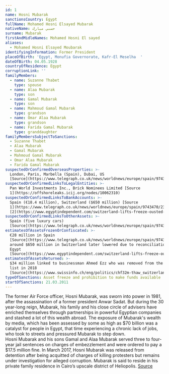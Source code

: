 ```yaml
---
id: 1
name: Hosni Mubarak
sanctionsCountry: Egypt
fullName: Mohamed Hosni Elsayed Mubarak
nativeName: حسني مبارك
surname: Mubarak
firstAndMidleNames: Mohamed Hosni El sayed
aliases:
  - Mohamed Hosni Elsayed Moubarak
identifyingInformation: Former President
placeOfBirth: 'Egypt, Monufia Governorate, Kafr-El Meselha  '
dateOfBirth: 04.05.1928
countryOfResidence: Egypt
corruptionLink: ''
familyMembers:
  - name: Suzanne Thabet
    type: spouse
  - name: Alaa Mubarak
    type: son
  - name: Gamal Mubarak
    type: son
  - name: Mahmoud Gamal Mubarak
    type: grandson
  - name: Omar Alaa Mubarak
    type: grandson
  - name: Farida Gamal Mubarak
    type: granddaughter
familyMembersSubjectToSanctions:
  - Suzanne Thabet
  - Alaa Mubarak
  - Gamal Mubarak
  - Mahmoud Gamal Mubarak
  - Omar Alaa Mubarak
  - Farida Gamal Mubarak
suspectedOrConfirmedOverseasProperties: >-
  London, Paris, Marbella (Spain), Dubai, US
  [Source](https://www.telegraph.co.uk/news/worldnews/europe/spain/9743470/23-million-of-Hosni-Mubarak-assets-seized-in-Spain.html)
suspectedOrConfirmedLinksToLegalEntities: >-
  Pan World Investments Inc., Brick Nominees Limited [Source
  1](https://offshoreleaks.icij.org/nodes/10062310)
suspectedOrConfirmedLinksToBankAccounts: >-
  Spain (€18.4 million), Switzerland ($650 million) [Source
  1](https://www.telegraph.co.uk/news/worldnews/europe/spain/9743470/23-million-of-Hosni-Mubarak-assets-seized-in-Spain.html),
  [2](https://www.egyptindependent.com/switzerland-lifts-freeze-ousted-mubaraks-financial-assets/)
suspectedOrConfirmedLinksToOtherAssets: >-
  Spain (five luxury cars)
  [Source](https://www.telegraph.co.uk/news/worldnews/europe/spain/9743470/23-million-of-Hosni-Mubarak-assets-seized-in-Spain.html)
estimatesOfAssetsFrozenOrConfiscated: >-
  €28 million in Spain
  [Source](https://www.telegraph.co.uk/news/worldnews/europe/spain/9743470/23-million-of-Hosni-Mubarak-assets-seized-in-Spain.html),
  around $650 million in Switzerland later lowered due to reconciliations in
  Egypt
  [Source](https://www.egyptindependent.com/switzerland-lifts-freeze-ousted-mubaraks-financial-assets/)
estimatesOfAssetsReturned: >-
  $34 million linked to businessman Ahmed Ezz who was removed from the sanctions
  list in 2018
  [Source](https://www.swissinfo.ch/eng/politics/chf32m-thaw_switzerland-repatriates-chunk-of-frozen-mubarak-funds/43999128)
typeOfSanctions: Asset freeze and prohibition to make funds available
startOfSanctions: 21.03.2011
---
```

The former Air Force officer, Hosni Mubarak, was sworn into power in 1981, after 
the assassination of a former president Anwar Sadat. 
But during the 30 year-long reign, Mubarak, his family and his close circle of 
advisers have enriched themselves through partnerships in powerful Egyptian 
companies and stashed a lot of this wealth abroad. The exposure of Mubarak's 
wealth by media, which has been assessed by some as high as $70 billion was a 
catalyst for people in Egypt, that time experiencing a chronic lack of jobs, who 
took to streets and pressured Mubarak to step down.  
Hosni Mubarak and his sons Gamal and Alaa Mubarak served three to four-year jail 
sentences on charges of embezzlement and were ordered to pay a $17.5 million 
fine. In March 2017, Hosni Mubarak was released from detention after being 
acquitted of charges of killing protesters but remains under investigation for 
alleged corruption. Mubarak is said to reside in his private family residence in 
Cairo’s upscale district of Heliopolis. 
[Source](https://www.bbc.com/news/world-middle-east-12301713)
